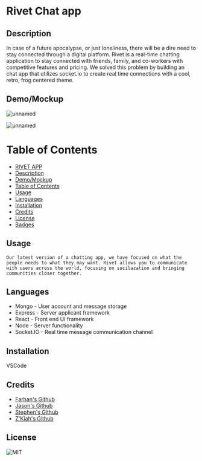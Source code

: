 # Rivet Chat app

## Description 
In case of a future apocalypse, or just loneliness, there will be a dire need to stay connected through a digital platform. Rivet is a real-time chatting application to stay connected with friends, family, and co-workers with competitive features and pricing. We solved this problem by building an chat app that utilizes socket.io to create real time connections with a cool, retro, frog centered theme.

## Demo/Mockup
![unnamed](https://user-images.githubusercontent.com/94766160/183222667-40cc4759-2318-4b35-8764-c8b8b213ac55.jpg)

![unnamed](https://user-images.githubusercontent.com/94766160/183222677-1de614fb-7453-45f8-bbb7-456b691be4d1.jpg)

# Table of Contents

- [RIVET APP](#rivet-chat-app---server)
- [Description](#description)
- [Demo/Mockup](#demomockup)
- [Table of Contents](#table-of-contents)
- [Usage](#usage)
- [Languages](#languages)
- [Installation](#installation)
- [Credits](#credits)
- [License](#license)
- [Badges](#badges)

## Usage 

~~~
Our latest version of a chatting app, we have focused on what the people needs to what they may want. Rivet allows you to communicate with users across the world, focusing on socilazation and bringing communities closer together. 
~~~

## Languages 
* Mongo - User account and message storage
* Express - Server applicant framework
* React - Front end UI framework
* Node - Server functionality 
* Socket.IO - Real time message communication channel

## Installation

VSCode

## Credits 
- [Farhan's Github](https://github.com/fheezy)
- [Jason's Github](https://github.com/JasonKim0122)
- [Stephen's Github](https://github.com/skolbo)
- [Z'Kiah's Github](https://github.com/zdSMU22)

## License 

![MIT](https://img.shields.io/badge/License-MIT-blue)


